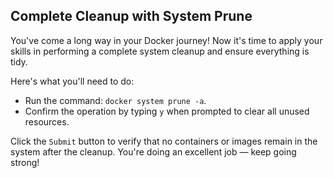 ## Complete Cleanup with System Prune

You've come a long way in your Docker journey! Now it's time to apply your skills in performing a complete system cleanup and ensure everything is tidy.

Here's what you'll need to do:

- Run the command: `docker system prune -a`.
- Confirm the operation by typing `y` when prompted to clear all unused resources.

Click the `Submit` button to verify that no containers or images remain in the system after the cleanup. You're doing an excellent job — keep going strong!